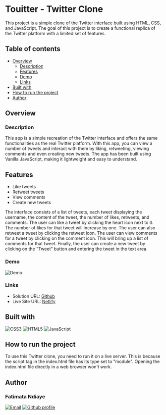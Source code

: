 # Touitter - Twitter Clone

This project is a simple clone of the Twitter interface built using HTML, CSS, and JavaScript. The goal of this project is to create a functional replica of the Twitter platform with a limited set of features.

## Table of contents

- [Overview](#overview)
  - [Description](#description)
  - [Features](#features)
  - [Demo](#demo)
  - [Links](#links)
- [Built with](#built-with)
- [How to run the project](#how-to-run-the-project)
- [Author](#author)

## Overview

### Description

This app is a simple recreation of the Twitter interface and offers the same functionalities as the real Twitter platform. With this app, you can view a number of tweets and interact with them by liking, retweeting, viewing comments and even creating new tweets. The app has been built using Vanilla JavaScript, making it lightweight and easy to understand.

## Features

- Like tweets
- Retweet tweets
- View comments
- Create new tweets

The interface consists of a list of tweets, each tweet displaying the username, the content of the tweet, the number of likes, retweets, and comments.
The user can like a tweet by clicking the heart icon next to it. The number of likes for that tweet will increase by one. The user can also retweet a tweet by clicking the retweet icon.
The user can view comments for a tweet by clicking on the comment icon. This will bring up a list of comments for that tweet.
Finally, the user can create a new tweet by clicking on the "Tweet" button and entering the tweet in the text area.

### Demo

![Demo](images/Touitter.gif)

### Links

- Solution URL: [Github](https://github.com/fatima-xs/touitter-app)
- Live Site URL: [Netlify](https://touitter-fatima.netlify.app/)

## Built with

![CSS3](https://img.shields.io/badge/css3-%231572B6.svg?style=flat&logo=css3&logoColor=white)
![HTML5](https://img.shields.io/badge/html5-%23E34F26.svg?style=flat&logo=html5&logoColor=white)
![JavaScript](https://img.shields.io/badge/javascript-%23323330.svg?style=flat&logo=javascript&logoColor=%23F7DF1E)

## How to run the project

To use this Twitter clone, you need to run it on a live server. This is because the script tag in the index.html file has its type set to "module". Opening the index.html file directly in a web browser won't work.

## Author

### Fatimata Ndiaye

[![Email](https://img.shields.io/badge/-Gmail-c14438?style=flat&logo=Gmail&logoColor=white)](mailto:fatimanndiaye@gmail.com)
[![Github profile](https://img.shields.io/badge/-Github-343a40?style=flat&logo=github&logoColor=white)](https://github.com/fatima-xs)
